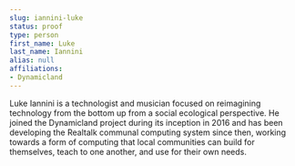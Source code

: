 ```yaml
---
slug: iannini-luke
status: proof
type: person
first_name: Luke
last_name: Iannini
alias: null
affiliations:
- Dynamicland
---
```


Luke Iannini is a technologist and musician focused on reimagining technology from the bottom up from a social ecological perspective. He joined the Dynamicland project during its inception in 2016 and has been developing the Realtalk communal computing system since then, working towards a form of computing that local communities can build for themselves, teach to one another, and use for their own needs.

